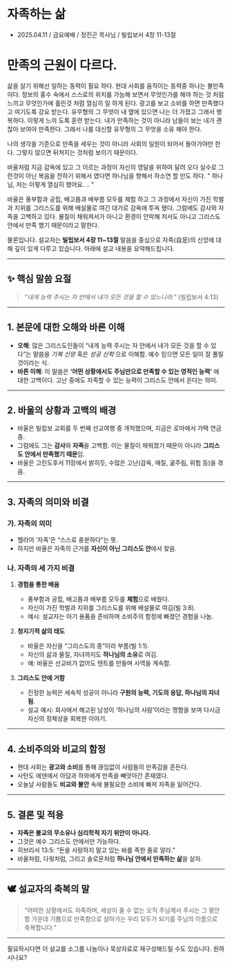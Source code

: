 # 자족하는 삶
* 2025.04.11 / 금요예배 / 정진곤 목사님 / 빌립보서 4장 11-13절

# 만족의 근원이 다르다.
삶을 살기 위해선 일하는 동력이 필요 하다. 현대 사회를 움직이는 동력중 하나는 불만족이다. 정보의 홍수 속에서 스스로의 위치를 가늠해 보면서 무엇인가를 해야 하는 것 처럼 느끼고 무엇인가에 홀린것 처럼 열심히 일 하게 된다. 광고를 보고 소비를 하면 만족했다고 여기도록 강요 받는다. 유무형의 그 무엇이 내 옆에 있으면 나는 더 가졌고 그래서 행복하다. 이렇게 느끼 도록 훈련 받는다. 내가 만족하는 것이 아니라 남들이 보는 내가 괜찮아 보여야 만족한다. 그래서 나를 대신할 유무형의 그 무엇을 소유 해야 한다.

나의 생각을 기준으로 만족을 세우는 것이 아니라 사회의 일원이 되어서 돌아가야만 한다. 그렇지 않으면 뒤쳐지는 것처럼 보이기 때문이다.
 
바울처럼 지금 감옥에 있고 그 이르는 과정이 자신의 영달을 위하여 달려 오다 실수로 그런것이 아닌 복음을 전하기 위해서 였다면 하나님을 향해서 하소연 할 만도 하다. " 하나님, 저는 이렇게 열심히 했어요. .. " 

바울은 풍부함과 궁핍, 배고픔과 배부름 모두를 체험 하고 그 과정에서 자신이 가진 학벌과 지위를 그리스도를 위해 배설물로 여긴 대가로 감옥에 투옥 됐다. 그럼에도 감사와 자족을 고백하고 있다. 물질이 채워져서가 아니고 환경이 안락해 저서도 아니고 그리스도 안에서 만족 했기 때문이라고 말한다.   



물론입니다. 설교자는 **빌립보서 4장 11~13절** 말씀을 중심으로 자족(自足)의 신앙에 대해 깊이 있게 다루고 있습니다. 아래에 설교 내용을 요약해드립니다.

---

## ✨ **핵심 말씀 요절**
> _“내게 능력 주시는 자 안에서 내가 모든 것을 할 수 있느니라.”_ (빌립보서 4:13)

---

## 1. **본문에 대한 오해와 바른 이해**

- **오해**: 많은 그리스도인들이 “내게 능력 주시는 자 안에서 내가 모든 것을 할 수 있다”는 말씀을 _기복 신앙_ 혹은 _성공 신학_ 으로 이해함. 예수 믿으면 모든 일이 잘 풀릴 것이라는 식.
- **바른 이해**: 이 말씀은 **‘어떤 상황에서도 주님만으로 만족할 수 있는 영적인 능력’** 에 대한 고백이다. 고난 중에도 자족할 수 있는 능력이 그리스도 안에서 온다는 의미.

---

## 2. **바울의 상황과 고백의 배경**

- 바울은 빌립보 교회를 두 번째 선교여행 중 개척했으며, 지금은 로마에서 가택 연금 중.
- 그럼에도 그는 **감사**와 **자족**을 고백함. 이는 물질이 채워졌기 때문이 아니라 **그리스도 안에서 만족했기 때문**임.
- 바울은 고린도후서 11장에서 밝히듯, 수많은 고난(감옥, 매질, 굶주림, 위험 등)을 겪음.

---

## 3. **자족의 의미와 비결**

### 가. **자족의 의미**
- 헬라어 ‘자족’은 “스스로 충분하다”는 뜻.
- 하지만 바울은 자족의 근거를 **자신이 아닌 그리스도 안**에서 찾음.

### 나. **자족의 세 가지 비결**

1. **경험을 통한 배움**  
   - 풍부함과 궁핍, 배고픔과 배부름 모두를 **체험**으로 배웠다.  
   - 자신이 가진 학벌과 지위를 그리스도를 위해 배설물로 여김(빌 3:8).  
   - 예시: 설교자는 아기 용품을 준비하며 소비주의 함정에 빠졌던 경험을 나눔.

2. **청지기적 삶의 태도**  
   - 바울은 자신을 “그리스도의 종”이라 부름(빌 1:1).  
   - 자신의 삶과 물질, 자녀까지도 **하나님의 소유**로 여김.  
   - 예: 바울은 선교비가 없어도 텐트를 만들며 사역을 계속함.

3. **그리스도 안에 거함**  
   - 진정한 능력은 세속적 성공이 아니라 **구원의 능력, 기도의 응답, 하나님의 자녀 됨**.
   - 설교 예시: 회사에서 해고된 남성이 ‘하나님의 사람’이라는 명함을 보며 다시금 자신의 정체성을 회복한 이야기.

---

## 4. **소비주의와 비교의 함정**

- 현대 사회는 **광고와 소비**를 통해 끊임없이 사람들의 만족감을 흔든다.
- 사탄도 에덴에서 아담과 하와에게 만족을 빼앗아간 존재였다.
- 오늘날 사람들도 **비교와 불안** 속에 불필요한 소비에 빠져 자족을 잃어간다.

---

## 5. **결론 및 적용**

- **자족은 불교의 무소유나 심리학적 자기 위안이 아니다.**
- 그것은 예수 그리스도 안에서만 가능하다.
- 히브리서 13:5: “돈을 사랑하지 말고 있는 바를 족한 줄로 알라.”
- 바울처럼, 다윗처럼, 그리고 솔로몬처럼 **하나님 안에서 만족하는 삶**을 살자.

---

## 🕊️ 설교자의 축복의 말

> “어떠한 상황에서도 자족하며, 세상이 줄 수 없는 오직 주님께서 주시는 그 평안함 가운데 기쁨으로 만족함으로 살아가는 우리 모두가 되기를 주님의 이름으로 축복합니다.”

---

필요하시다면 이 설교를 소그룹 나눔이나 묵상자료로 재구성해드릴 수도 있습니다. 원하시나요?
